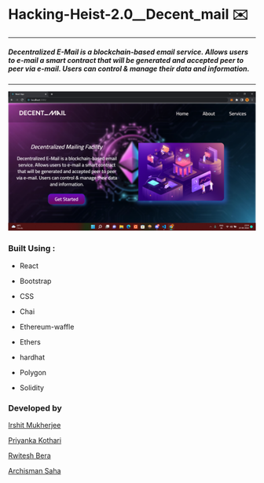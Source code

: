 # Hacking-Heist-2.0__Decent_mail ✉️

<hr/>
 <h5> Decentralized E-Mail is a blockchain-based email service. Allows users to e-mail a smart contract that will be generated and accepted peer to peer via e-mail. Users can control & manage their data and information.</h5>
  
  
<hr/>


![Thumbnail]('./../images/Screenshot_6.png)



### Built Using :
   
   - React
- Bootstrap
- CSS

- Chai
- Ethereum-waffle
- Ethers
- hardhat
- Polygon
- Solidity
  
  
### Developed by

[Irshit Mukherjee](https://github.com/IRSHIT033)

[Priyanka Kothari](https://github.com/priyanka001tech)

[Rwitesh Bera](https://github.com/rwiteshbera)

[Archisman Saha](https://github.com/archismansaha)
